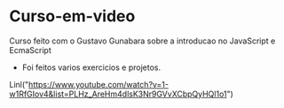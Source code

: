 # Curso-em-video
Curso feito com o Gustavo Gunabara sobre a introducao no JavaScript e EcmaScript

- Foi feitos varios exercicios e projetos.

Linl("https://www.youtube.com/watch?v=1-w1RfGIov4&list=PLHz_AreHm4dlsK3Nr9GVvXCbpQyHQl1o1")
